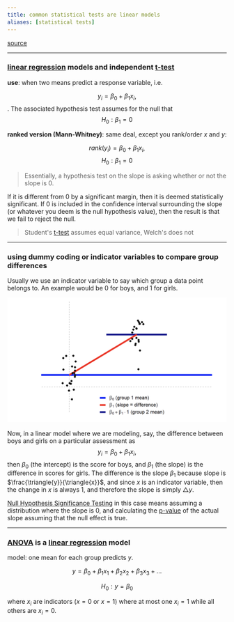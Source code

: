 ```yaml
---
title: common statistical tests are linear models
aliases: [statistical tests]
---
```


[source](https://lindeloev.github.io/tests-as-linear/#1_the_simplicity_underlying_common_tests)

---

### [linear regression](notes/statistics/linear-regression.md) models and independent [t-test](notes/statistics/t-test.md)

**use**: when two means predict a response variable, i.e.

$$y_i = \beta_0 + \beta_1{x_i},$$. The associated hypothesis test assumes for the null that $$H_0: \beta_1 = 0$$

**ranked version (Mann-Whitney)**: same deal, except you rank/order $x$ and $y$:

$$rank(y_i) = \beta_0 + \beta_1{x_i},$$  $$H_0: \beta_1 = 0$$

> Essentially, a hypothesis test on the slope is asking whether or not the slope is 0.

If it is different from 0 by a significant margin, then it is deemed statistically significant. If 0 is included in the confidence interval surrounding the slope (or whatever you deem is the null hypothesis value), then the result is that we fail to reject the null.

> Student's [t-test](notes/statistics/t-test.md) assumes equal variance, Welch's does not

---

### using dummy coding or indicator variables to compare group differences

Usually we use an indicator variable to say which group a data point belongs to. An example would be 0 for boys, and 1 for girls.

![Pasted image 20210616101558](/notes/images/20210616101558.png)

Now, in a linear model where we are modeling, say, the difference between boys and girls on a particular assessment as $$y_i = \beta_0 + \beta_1{x_i},$$ then $\beta_0$ (the intercept) is the score for boys, and $\beta_1$ (the slope) is the difference in scores for girls. The difference is the slope $\beta_1$ because slope is $\frac{\triangle{y}}{\triangle{x}}$, and since $x$ is an indicator variable, then the change in $x$ is always 1, and therefore the slope is simply $\triangle{y}$. 

[Null Hypothesis Significance Testing](notes/statistics/Null-Hypothesis-Significance-Testing.md) in this case means assuming a distribution where the slope is 0, and calculating the [p-value](notes/statistics/p-value.md) of the actual slope assuming that the null effect is true.

---

### [ANOVA](notes/statistics/ANOVA.md) is a [linear regression](notes/statistics/linear-regression.md) model

model: one mean for each group predicts $y$.

$$y = \beta_0 + \beta_1x_1 + \beta_2x_2 + \beta_3x_3 + ...$$

$$H_0 : y = \beta_0$$

where $x_i$ are indicators ($x=0$ or $x=1$) where at most one $x_i=1$ while all others are $x_i=0$.